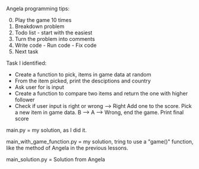 Angela programming tips:

0. Play the game 10 times 
1. Breakdown problem
2. Todo list - start with the easiest
3. Turn the problem into comments
4. Write code - Run code - Fix code
5. Next task


Task I identified:
- Create a function to pick, items in game data at random
- From the item picked, print the desciptions and country
- Ask user for is input
- Create a function to compare two items and return the one with higher follower
- Check if user input is right or wrong
--> Right Add one to the score. Pick a new item in game data. B --> A
--> Wrong, end the game. Print final score

main.py = my solution, as I did it.

main_with_game_function.py = my solution, tring to use a "game()" function, like the method of Angela in the previous lessons.

main_solution.py = Solution from Angela
